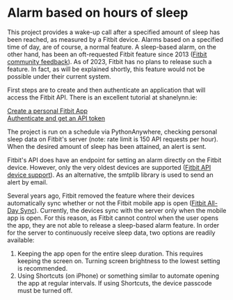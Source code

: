 # Alarm based on hours of sleep

This project provides a wake-up call after a specified amount of sleep has been reached, as measured by a Fitbit device. Alarms based on a specified time of day, are of course, a normal feature. A sleep-based alarm, on the other hand, has been an oft-requested Fitbit feature since 2013 ([Fitbit community feedback](https://community.fitbit.com/t5/Product-Feedback/Alarm-based-on-set-hours-slept-eg-wake-me-up-after-8-hours/idi-p/1696221)). As of 2023, Fitbit has no plans to release such a feature. In fact, as will be explained shortly, this feature would not be possible under their current system.

First steps are to create and then authenticate an application that will access the Fitbit API. There is an excellent tutorial at shanelynn.ie:

[Create a personal Fitbit App](https://www.shanelynn.ie/plot-your-fitbit-data-in-python-api-v1-2/#create-a-personal-fitbit-app)</br>
[Authenticate and get an API token](https://www.shanelynn.ie/plot-your-fitbit-data-in-python-api-v1-2/#authenticate-and-get-an-api-token)

The project is run on a schedule via PythonAnywhere, checking personal sleep data on Fitbit's server (note: rate limit is 150 API requests per hour). When the desired amount of sleep has been attained, an alert is sent.

Fitbit's API does have an endpoint for setting an alarm directly on the Fitbit device. However, only the very oldest devices are supported ([Fitbit API device support](https://dev.fitbit.com/build/reference/web-api/devices/create-alarm/#Device-support)). As an alternative, the smtplib library is used to send an alert by email.

Several years ago, Fitbit removed the feature where their devices automatically sync whether or not the Fitbit mobile app is open ([Fitbit All-Day Sync](https://community.fitbit.com/t5/iOS-App/All-Day-Sync-doesn-t-work-when-Fitbit-App-is-closed/td-p/4079586)). Currently, the devices sync with the server only when the mobile app is open. For this reason, as Fitbit cannot control when the user opens the app, they are not able to release a sleep-based alarm feature. In order for the server to continuously receive sleep data, two options are readily available:
1. Keeping the app open for the entire sleep duration. This requires keeping the screen on. Turning screen brightness to the lowest setting is recommended.
2. Using Shortcuts (on iPhone) or something similar to automate opening the app at regular intervals. If using Shortcuts, the device passcode must be turned off.
